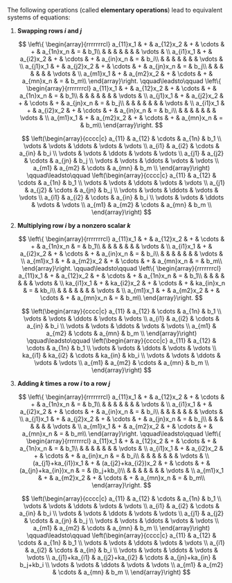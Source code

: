 The following operations (called **elementary operations**) lead to equivalent systems of equations:

<ol>
<li>

**Swapping rows $i$ and $j$**

$$
\left\{
\begin{array}{rrrrrrrcl}
a_{11}x_1 & + & a_{12}x_2 & + & \cdots & + & a_{1n}x_n & = & b_1\\
&  &  &  &  &  &  & \vdots & \\
a_{i1}x_1 & + & a_{i2}x_2 & + & \cdots & + & a_{in}x_n & = & b_i\\
&  &  &  &  &  &  & \vdots & \\
a_{j1}x_1 & + & a_{j2}x_2 & + & \cdots & + & a_{jn}x_n & = & b_j\\
&  &  &  &  &  &  & \vdots & \\
a_{m1}x_1 & + & a_{m2}x_2 & + & \cdots & + & a_{mn}x_n & = & b_m\\
\end{array}\right.
\qquad\leadsto\qquad
\left\{
\begin{array}{rrrrrrrcl}
a_{11}x_1 & + & a_{12}x_2 & + & \cdots & + & a_{1n}x_n & = & b_1\\
&  &  &  &  &  &  & \vdots & \\
a_{j1}x_1 & + & a_{j2}x_2 & + & \cdots & + & a_{jn}x_n & = & b_j\\
&  &  &  &  &  &  & \vdots & \\
a_{i1}x_1 & + & a_{i2}x_2 & + & \cdots & + & a_{in}x_n & = & b_i\\
&  &  &  &  &  &  & \vdots & \\
a_{m1}x_1 & + & a_{m2}x_2 & + & \cdots & + & a_{mn}x_n & = & b_m\\
\end{array}\right.
$$

$$
\left(\begin{array}{cccc|c}
a_{11} & a_{12} & \cdots  & a_{1n} & b_1 \\
\vdots  & \vdots  & \ddots  & \vdots  & \vdots \\
a_{i1} & a_{i2} & \cdots  & a_{in} & b_i \\
\vdots  & \vdots  & \ddots  & \vdots  & \vdots \\
a_{j1} & a_{j2} & \cdots  & a_{jn} & b_j \\
\vdots  & \vdots  & \ddots  & \vdots  & \vdots \\
a_{m1} & a_{m2} & \cdots  & a_{mn} & b_m \\
\end{array}\right)
\qquad\leadsto\qquad
\left(\begin{array}{cccc|c}
a_{11} & a_{12} & \cdots  & a_{1n} & b_1 \\
\vdots  & \vdots  & \ddots  & \vdots  & \vdots \\
a_{j1} & a_{j2} & \cdots  & a_{jn} & b_j \\
\vdots  & \vdots  & \ddots  & \vdots  & \vdots \\
a_{i1} & a_{i2} & \cdots  & a_{in} & b_i \\
\vdots  & \vdots  & \ddots  & \vdots  & \vdots \\
a_{m1} & a_{m2} & \cdots  & a_{mn} & b_m \\
\end{array}\right)
$$

</li>
<li>

**Multiplying row $i$ by a nonzero scalar $k$**

$$
\left\{
\begin{array}{rrrrrrrcl}
a_{11}x_1 & + & a_{12}x_2 & + & \cdots & + & a_{1n}x_n & = & b_1\\
&  &  &  &  &  &  & \vdots & \\
a_{i1}x_1 & + & a_{i2}x_2 & + & \cdots & + & a_{in}x_n & = & b_i\\
&  &  &  &  &  &  & \vdots & \\
a_{m1}x_1 & + & a_{m2}x_2 & + & \cdots & + & a_{mn}x_n & = & b_m\\
\end{array}\right.
\qquad\leadsto\qquad
\left\{
\begin{array}{rrrrrrrcl}
a_{11}x_1 & + & a_{12}x_2 & + & \cdots & + & a_{1n}x_n & = & b_1\\
&  &  &  &  &  &  & \vdots & \\
ka_{i1}x_1 & + & ka_{i2}x_2 & + & \cdots & + & ka_{in}x_n & = & kb_i\\
&  &  &  &  &  &  & \vdots & \\
a_{m1}x_1 & + & a_{m2}x_2 & + & \cdots & + & a_{mn}x_n & = & b_m\\
\end{array}\right.
$$

$$
\left(\begin{array}{cccc|c}
a_{11} & a_{12} & \cdots  & a_{1n} & b_1 \\
\vdots  & \vdots  & \ddots  & \vdots  & \vdots \\
a_{i1} & a_{i2} & \cdots  & a_{in} & b_i \\
\vdots  & \vdots  & \ddots  & \vdots  & \vdots \\
a_{m1} & a_{m2} & \cdots  & a_{mn} & b_m \\
\end{array}\right)
\qquad\leadsto\qquad
\left(\begin{array}{cccc|c}
a_{11} & a_{12} & \cdots  & a_{1n} & b_1 \\
\vdots  & \vdots  & \ddots  & \vdots  & \vdots \\
ka_{i1} & ka_{i2} & \cdots  & ka_{in} & kb_i \\
\vdots  & \vdots  & \ddots  & \vdots  & \vdots \\
a_{m1} & a_{m2} & \cdots  & a_{mn} & b_m \\
\end{array}\right)
$$

</li>
<li>

**Adding $k$ times a row $i$ to a row $j$**

$$
\left\{
\begin{array}{rrrrrrrcl}
a_{11}x_1 & + & a_{12}x_2 & + & \cdots & + & a_{1n}x_n & = & b_1\\
&  &  &  &  &  &  & \vdots & \\
a_{i1}x_1 & + & a_{i2}x_2 & + & \cdots & + & a_{in}x_n & = & b_i\\
&  &  &  &  &  &  & \vdots & \\
a_{j1}x_1 & + & a_{j2}x_2 & + & \cdots & + & a_{jn}x_n & = & b_j\\
&  &  &  &  &  &  & \vdots & \\
a_{m1}x_1 & + & a_{m2}x_2 & + & \cdots & + & a_{mn}x_n & = & b_m\\
\end{array}\right.
\qquad\leadsto\qquad
\left\{
\begin{array}{rrrrrrrcl}
a_{11}x_1 & + & a_{12}x_2 & + & \cdots & + & a_{1n}x_n & = & b_1\\
&  &  &  &  &  &  & \vdots & \\
a_{i1}x_1 & + & a_{i2}x_2 & + & \cdots & + & a_{in}x_n & = & b_i\\
&  &  &  &  &  &  & \vdots & \\
(a_{j1}+ka_{i1})x_1 & + & (a_{j2}+ka_{i2})x_2 & + & \cdots & + & (a_{jn}+ka_{in})x_n & = & (b_j+kb_i)\\
&  &  &  &  &  &  & \vdots & \\
a_{m1}x_1 & + & a_{m2}x_2 & + & \cdots & + & a_{mn}x_n & = & b_m\\
\end{array}\right.
$$

$$
\left(\begin{array}{cccc|c}
a_{11} & a_{12} & \cdots  & a_{1n} & b_1 \\
\vdots  & \vdots  & \ddots  & \vdots  & \vdots \\
a_{i1} & a_{i2} & \cdots  & a_{in} & b_i \\
\vdots  & \vdots  & \ddots  & \vdots  & \vdots \\
a_{j1} & a_{j2} & \cdots  & a_{jn} & b_j \\
\vdots  & \vdots  & \ddots  & \vdots  & \vdots \\
a_{m1} & a_{m2} & \cdots  & a_{mn} & b_m \\
\end{array}\right)
\qquad\leadsto\qquad
\left(\begin{array}{cccc|c}
a_{11} & a_{12} & \cdots  & a_{1n} & b_1 \\
\vdots  & \vdots  & \ddots  & \vdots  & \vdots \\
a_{i1} & a_{i2} & \cdots  & a_{in} & b_i \\
\vdots  & \vdots  & \ddots  & \vdots  & \vdots \\
a_{j1}+ka_{i1} & a_{j2}+ka_{i2} & \cdots  & a_{jn}+ka_{in} & b_j+kb_i \\
\vdots  & \vdots  & \ddots  & \vdots  & \vdots \\
a_{m1} & a_{m2} & \cdots  & a_{mn} & b_m \\
\end{array}\right)
$$

</li>
</ol>